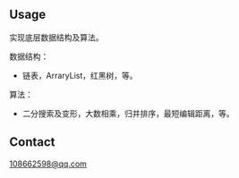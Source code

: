 
## Usage

实现底层数据结构及算法。

数据结构：
* 链表，ArraryList，红黑树，等。

算法：
* 二分搜索及变形，大数相乘，归并排序，最短编辑距离，等。

## Contact
108662598@qq.com
